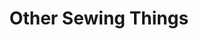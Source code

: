 ---
layout: project
group: Sewing
title: "Other Sewing Things"
posts_title: "Here are the posts I have made so far about other Sewing things:"
category: OtherSewing
breadcrumbs: 
- Things
- Sewing
---